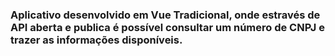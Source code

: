 ### Aplicativo desenvolvido em Vue Tradicional, onde estravés de API aberta e publica é possível consultar um número de CNPJ e trazer as informações disponíveis.
